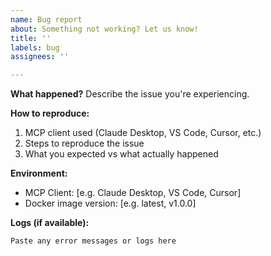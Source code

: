 ```yaml
---
name: Bug report
about: Something not working? Let us know!
title: ''
labels: bug
assignees: ''

---
```


**What happened?**
Describe the issue you're experiencing.

**How to reproduce:**
1. MCP client used (Claude Desktop, VS Code, Cursor, etc.)
2. Steps to reproduce the issue
3. What you expected vs what actually happened

**Environment:**
- MCP Client: [e.g. Claude Desktop, VS Code, Cursor]
- Docker image version: [e.g. latest, v1.0.0]

**Logs (if available):**
```
Paste any error messages or logs here
```
